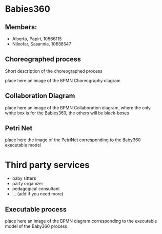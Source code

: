 # Babies360


## Members:
* Alberto, Papiri, 10566115 
* Niloofar, Sasannia, 10888547
  
## Choreographed process
Short description of the choreographed process

place here an image of the BPMN Choreography diagram


## Collaboration Diagram

place here an image of the BPMN Collaboration diagram, where the only white box is for the Babies360, the others will be black-boxes

## Petri Net

place here the image of the PetriNet corresponding to the Baby360 executable model

# Third party services
* baby sitters
* party organizer
* pedagogical consultant
* ... (add if you need more)


## Executable process

place here an image of the BPMN diagram corresponding to the executable model of the Baby360 process



